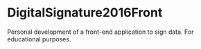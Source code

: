# DigitalSignature2016Front
Personal development of a front-end application to sign data. For educational purposes. 
